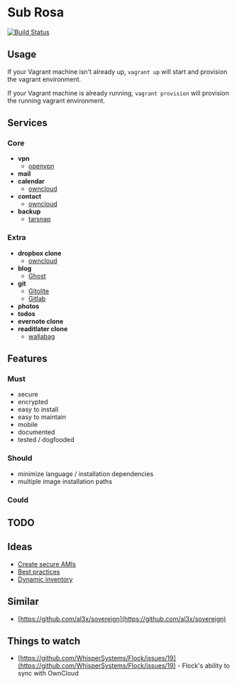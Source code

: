 # Sub Rosa

[![Build Status](https://travis-ci.org/getsubrosa/subrosa.svg)](https://travis-ci.org/getsubrosa/subrosa)


## Usage

If your Vagrant machine isn't already up, `vagrant up` will start and provision
the vagrant environment.

If your Vagrant machine is already running, `vagrant provision` will provision
the running vagrant environment.

## Services

### Core

  * **vpn**
    - [openvpn](https://openvpn.net)
  * **mail**
  * **calendar**
    - [owncloud](https://owncloud.org)
  * **contact**
    - [owncloud](https://owncloud.org)
  * **backup**
    - [tarsnap](https://tarsnap.com)

### Extra

  * **dropbox clone**
    - [owncloud](https://owncloud.org)
  * **blog**
    - [Ghost](https://tryghost.org)
  * **git**
    - [Gitolite](http://gitolite.com/gitolite/index.html)
    - [Gitlab](https://about.gitlab.com/)
  * **photos**
  * **todos**
  * **evernote clone**
  * **readitlater clone**
    - [wallabag](https://www.wallabag.org/)

## Features

### Must

  * secure
  * encrypted
  * easy to install
  * easy to maintain
  * mobile
  * documented
  * tested / dogfooded

### Should

  * minimize language / installation dependencies
  * multiple image installation paths

### Could

## TODO

## Ideas

  * [Create secure AMIs](https://github.com/kickstarter/build-ubuntu-ami)
  * [Best practices](http://docs.ansible.com/playbooks_best_practices.html)
  * [Dynamic inventory](http://docs.ansible.com/intro_dynamic_inventory.html)

## Similar

  * [https://github.com/al3x/sovereign](https://github.com/al3x/sovereign)

## Things to watch

  * [https://github.com/WhisperSystems/Flock/issues/19](https://github.com/WhisperSystems/Flock/issues/19) - Flock's ability to sync with OwnCloud

